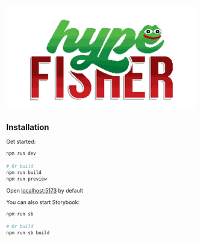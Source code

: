 ![preview](public/images/logo.png)

## Installation

Get started:

```bash
npm run dev

# Or build
npm run build
npm run preview
```

Open [localhost:5173](http://localhost:5173) by default

You can also start Storybook:

```bash
npm run sb

# Or build
npm run sb build
```
